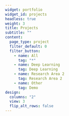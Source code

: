 ```yaml
---
widget: portfolio
widget_id: projects
headless: true
weight: 3
title: Projects
subtitle: ""
content:
  page_type: project
  filter_default: 0
  filter_button:
    - name: All
      tag: "*"
    - name: Deep Learning
      tag: Deep Learning
    - name: Research Area 2
      tag: Research Area 2
    - name: Other
      tag: Demo
design:
  columns: "2"
  view: 3
  flip_alt_rows: false
---
```

